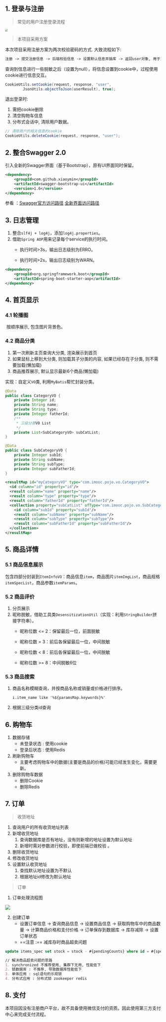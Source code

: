 ## 1. 登录与注册

> 常见的用户注册登录流程

<img src="C:\@D\-Development\Study\Codes\java-idea\Learning\Project\foodie-dev-git\图片存放\注册登录流程.png" style="zoom:50%;" />

>  本项目采用方案

本次项目采用注册方案为两次校验密码的方式. 大致流程如下: 

```txt
注册 -> 提交注册信息 -> 后端校验信息 -> 设置默认信息并插库 -> 返回user对象, 用于页面显示
```

查询到信息进行一些脱敏之后（设置为null），将信息设置到cookie中，过程使用cookie进行信息交互。

```java
CookieUtils.setCookie(request, response, "user",
        JsonUtils.objectToJson(userResult), true);
```

退出登录时:

1. 需把cookie删除
2. 清空购物车信息
3. 分布式会话中, 清除用户数据。

```java
// 清除用户的相关信息的cookie
CookieUtils.deleteCookie(request, response, "user");
```

## 2. 整合Swagger 2.0

引入全新的Swagger界面（基于Bootstrap），原有UI界面同时保留。

```xml
<dependency>
    <groupId>com.github.xiaoymin</groupId>
    <artifactId>swagger-bootstrap-ui</artifactId>
    <version>1.6</version>
</dependency>
```

参看 ：[Swagger官方访问路径](http://localhost:8088/swagger-ui.html)  [全新界面访问路径](http://localhost:8088/doc.html)

## 3. 日志管理

1. 整合`slf4j + log4j`，添加`log4j.properties`。
2. 借助`Spring AOP`用来记录每个service的执行时间。
   - 执行时间>3s，输出日志级别为ERRO。

   - 执行时间>2s，输出日志级别为WARN。

```xml
<dependency>
    <groupId>org.springframework.boot</groupId>
    <artifactId>spring-boot-starter-aop</artifactId>
</dependency>
```

## 4. 首页显示

### 4.1 轮播图

​	按顺序展示, 包含图片背景色。

### 4.2 商品分类

1.  第一次刷新主页查询大分类, 渲染展示到首页
2.  如果鼠标上移到大分类, 则加载其子分类的内容, 如果已经存在子分类, 则不需要加载(懒加载)
3.  商品推荐展示, 默认显示最新6个商品(懒加载)

实现：自定义`VO`类, 利用`MyBatis`帮忙封装分类。

```java
@Data
public class CategoryVO {
    private Integer id;
    private String name;
    private String type;
    private Integer fatherId;
    /**
     * 三级分类VO List
     */
    private List<SubCategoryVO> subCatList;
}
```

```java
@Data
public class SubCategoryVO {
    private Integer subId;
    private String subName;
    private String subType;
    private Integer subFatherId;
}
```

```xml
<resultMap id="myCategoryVO" type="com.imooc.pojo.vo.CategoryVO">
  <id column="id" property="id"/>
  <result column="name" property="name"/>
  <result column="type" property="type"/>
  <result column="fatherId" property="fatherId"/>
  <collection property="subCatList" ofType="com.imooc.pojo.vo.SubCategoryVO">
    <id column="subId" property="subId"/>
    <result column="subName" property="subName"/>
    <result column="subType" property="subType"/>
    <result column="subFatherId" property="subFatherId"/>
  </collection>
</resultMap>
```

## 5. 商品详情

### 5.1 商品信息展示

包含四部分封装到`ItemInfoVO`：商品信息`item`，商品图片`itemImgList`，商品规格`itemSpecList`，商品参数`itemParams`。

### 5.2 商品评价

1. 分页展示
2. 昵称脱敏，借助工具类`DesensitizationUtil`（实现：利用`StringBuilder`拼接字符串）。
   - 昵称位数 <= 2：保留最后一位，前面脱敏

   - 昵称位数 = 3：前后各保留最后一位，中间脱敏

   - 昵称位数 < 8：前后各保留最后一位，中间脱敏

   - 昵称位数 >= 8：中间脱敏6位

### 5.3 商品搜索

1. 商品名称模糊查询，并按商品名称或销量或价格进行排序。

   `i.item_name like '%${paramsMap.keywords}%'`

2. 根据三级分类id查询

## 6. 购物车

1. 数据存储
   - 未登录状态 : 使用cookie
   - 登录后状态 : 使用Redis
2. 刷新购物车
   - 主要考虑购物车中的数据(主要是商品的价格)可能已经发生变化，需要更新。
3. 删除购物车数据
   - 删除Cookie
   - 删除Redis

## 7. 订单

>  收货地址

1. 查询用户的所有收货地址列表 
2. 新增收货地址
   1. 查询数据库是否有地址，没有则新增的地址设置为默认地址
   2. 新增时需对参数进行校验，即使前端已做校验  。
3. 删除收货地址
4. 修改收货地址
5. 设置默认收货地址
   1. 查找默认地址设置为不默认
   2. 根据地址id修改为默认地址

> 订单

1. 订单处理流程图

![](C:\@D\-Development\Study\Codes\java-idea\Learning\Project\foodie-dev-git\图片存放\订单流程.png)

2. 创建订单
   - 设置订单信息 ->  查询商品信息 -> 设置商品信息 -> 获取购物车中的商品数量 -> 计算商品价格和支付价格 -> 订单保存到数据库 -> 库存减除 -> 设置订单状态
   - ==注意 :== 减库存时商品超卖问题

```sql
update items_spec set stock = stock - #{pendingCounts} where id = #{specId} and stock >= #{pendingCounts}
```

```markdown
// 解决商品超卖问题的思路
1. synchronized 不推荐使用, 集群下无用, 性能低下
2. 锁数据库 : 不推荐, 导致数据库性能低下
3. 单体应用 : sql语句的乐观锁
4. 分布式应用 : 分布式锁 zookeeper redis
```

## 8. 支付

本项目因没有注册商户平台，故不具备使用微信支付的资质。因此使用第三方支付中心来完成支付流程。


